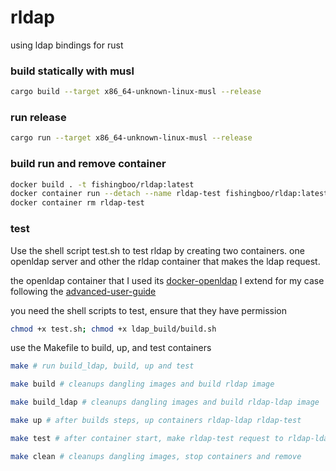 # rldap
using ldap bindings for rust

### build statically with musl
```bash
cargo build --target x86_64-unknown-linux-musl --release
```

### run release
```bash
cargo run --target x86_64-unknown-linux-musl --release
```

### build run and remove container
```bash
docker build . -t fishingboo/rldap:latest
docker container run --detach --name rldap-test fishingboo/rldap:latest
docker container rm rldap-test
```

### test
Use the shell script test.sh to test rldap by creating two containers.
one openldap server and other the rldap container that makes the ldap request.

the openldap container that I used its [docker-openldap](https://github.com/osixia/docker-openldap)
I extend for my case following the [advanced-user-guide](https://github.com/osixia/docker-openldap#advanced-user-guide)

you need the shell scripts to test, ensure that they have permission
```bash
chmod +x test.sh; chmod +x ldap_build/build.sh
```

use the Makefile to build, up, and test containers
```bash
make # run build_ldap, build, up and test
```
```bash
make build # cleanups dangling images and build rldap image
```
```bash
make build_ldap # cleanups dangling images and build rldap-ldap image
```
```bash
make up # after builds steps, up containers rldap-ldap rldap-test
```
```bash
make test # after container start, make rldap-test request to rldap-ldap container
```
```bash
make clean # cleanups dangling images, stop containers and remove
```
